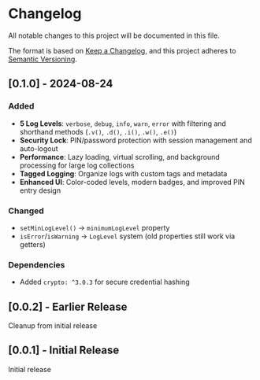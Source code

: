# Changelog

All notable changes to this project will be documented in this file.

The format is based on [Keep a Changelog](https://keepachangelog.com/en/1.0.0/),
and this project adheres to [Semantic Versioning](https://semver.org/spec/v2.0.0.html).

## [0.1.0] - 2024-08-24

### Added
- **5 Log Levels**: `verbose`, `debug`, `info`, `warn`, `error` with filtering and shorthand methods (`.v()`, `.d()`, `.i()`, `.w()`, `.e()`)
- **Security Lock**: PIN/password protection with session management and auto-logout
- **Performance**: Lazy loading, virtual scrolling, and background processing for large log collections
- **Tagged Logging**: Organize logs with custom tags and metadata
- **Enhanced UI**: Color-coded levels, modern badges, and improved PIN entry design

### Changed
- `setMinLogLevel()` → `minimumLogLevel` property
- `isError`/`isWarning` → `LogLevel` system (old properties still work via getters)

### Dependencies
- Added `crypto: ^3.0.3` for secure credential hashing

## [0.0.2] - Earlier Release

Cleanup from initial release

## [0.0.1] - Initial Release

Initial release